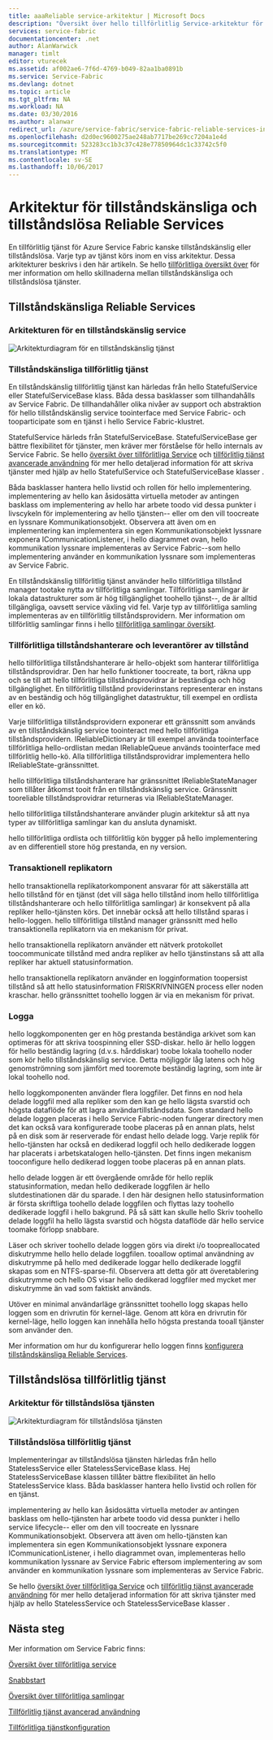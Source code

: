 ```yaml
---
title: aaaReliable service-arkitektur | Microsoft Docs
description: "Översikt över hello tillförlitlig Service-arkitektur för tillståndskänsliga och tillståndslösa tjänster"
services: service-fabric
documentationcenter: .net
author: AlanWarwick
manager: timlt
editor: vturecek
ms.assetid: af002ae6-7f6d-4769-b049-82aa1ba0891b
ms.service: Service-Fabric
ms.devlang: dotnet
ms.topic: article
ms.tgt_pltfrm: NA
ms.workload: NA
ms.date: 03/30/2016
ms.author: alanwar
redirect_url: /azure/service-fabric/service-fabric-reliable-services-introduction
ms.openlocfilehash: d2d0ec9600275ae248ab7717be269cc7204a1e4d
ms.sourcegitcommit: 523283cc1b3c37c428e77850964dc1c33742c5f0
ms.translationtype: MT
ms.contentlocale: sv-SE
ms.lasthandoff: 10/06/2017
---
```

# <a name="architecture-for-stateful-and-stateless-reliable-services"></a>Arkitektur för tillståndskänsliga och tillståndslösa Reliable Services
En tillförlitlig tjänst för Azure Service Fabric kanske tillståndskänslig eller tillståndslösa. Varje typ av tjänst körs inom en viss arkitektur. Dessa arkitekturer beskrivs i den här artikeln.
Se hello [tillförlitliga översikt över](service-fabric-reliable-services-introduction.md) för mer information om hello skillnaderna mellan tillståndskänsliga och tillståndslösa tjänster.

## <a name="stateful-reliable-services"></a>Tillståndskänsliga Reliable Services
### <a name="architecture-of-a-stateful-service"></a>Arkitekturen för en tillståndskänslig service
![Arkitekturdiagram för en tillståndskänslig tjänst](./media/service-fabric-reliable-services-platform-architecture/reliable-stateful-service-architecture.png)

### <a name="stateful-reliable-service"></a>Tillståndskänsliga tillförlitlig tjänst
En tillståndskänslig tillförlitlig tjänst kan härledas från hello StatefulService eller StatefulServiceBase klass. Båda dessa basklasser som tillhandahålls av Service Fabric. De tillhandahåller olika nivåer av support och abstraktion för hello tillståndskänslig service toointerface med Service Fabric- och tooparticipate som en tjänst i hello Service Fabric-klustret.

StatefulService härleds från StatefulServiceBase. StatefulServiceBase ger bättre flexibilitet för tjänster, men kräver mer förståelse för hello internals av Service Fabric.
Se hello [översikt över tillförlitliga Service](service-fabric-reliable-services-introduction.md) och [tillförlitlig tjänst avancerade användning](service-fabric-reliable-services-advanced-usage.md) för mer hello detaljerad information för att skriva tjänster med hjälp av hello StatefulService och StatefulServiceBase klasser .

Båda basklasser hantera hello livstid och rollen för hello implementering. implementering av hello kan åsidosätta virtuella metoder av antingen basklass om implementering av hello har arbete toodo vid dessa punkter i livscykeln för implementering av hello tjänsten-- eller om den vill toocreate en lyssnare Kommunikationsobjekt. Observera att även om en implementering kan implementera sin egen Kommunikationsobjekt lyssnare exponera ICommunicationListener, i hello diagrammet ovan, hello kommunikation lyssnare implementeras av Service Fabric--som hello implementering använder en kommunikation lyssnare som implementeras av Service Fabric.

En tillståndskänslig tillförlitlig tjänst använder hello tillförlitliga tillstånd manager tootake nytta av tillförlitliga samlingar. Tillförlitliga samlingar är lokala datastrukturer som är hög tillgänglighet toohello tjänst--, de är alltid tillgängliga, oavsett service växling vid fel. Varje typ av tillförlitliga samling implementeras av en tillförlitlig tillståndsprovidern.
Mer information om tillförlitlig samlingar finns i hello [tillförlitliga samlingar översikt](service-fabric-reliable-services-reliable-collections.md).

### <a name="reliable-state-manager-and-state-providers"></a>Tillförlitliga tillståndshanterare och leverantörer av tillstånd
hello tillförlitliga tillståndshanterare är hello-objekt som hanterar tillförlitliga tillståndsprovidrar. Den har hello funktioner toocreate, ta bort, räkna upp och se till att hello tillförlitliga tillståndsprovidrar är beständiga och hög tillgänglighet. En tillförlitlig tillstånd providerinstans representerar en instans av en beständig och hög tillgänglighet datastruktur, till exempel en ordlista eller en kö.

Varje tillförlitliga tillståndsprovidern exponerar ett gränssnitt som används av en tillståndskänslig service toointeract med hello tillförlitliga tillståndsprovidern. IReliableDictionary är till exempel använda toointerface tillförlitliga hello-ordlistan medan IReliableQueue används toointerface med tillförlitlig hello-kö. Alla tillförlitliga tillståndsprovidrar implementera hello IReliableState-gränssnittet.

hello tillförlitliga tillståndshanterare har gränssnittet IReliableStateManager som tillåter åtkomst tooit från en tillståndskänslig service. Gränssnitt tooreliable tillståndsprovidrar returneras via IReliableStateManager.

hello tillförlitliga tillståndshanterare använder plugin arkitektur så att nya typer av tillförlitliga samlingar kan du ansluta dynamiskt.

hello tillförlitliga ordlista och tillförlitlig kön bygger på hello implementering av en differentiell store hög prestanda, en ny version.

### <a name="transactional-replicator"></a>Transaktionell replikatorn
hello transaktionella replikatorkomponent ansvarar för att säkerställa att hello tillstånd för en tjänst (det vill säga hello tillstånd inom hello tillförlitliga tillståndshanterare och hello tillförlitliga samlingar) är konsekvent på alla repliker hello-tjänsten körs. Det innebär också att hello tillstånd sparas i hello-loggen. hello tillförlitliga tillstånd manager gränssnitt med hello transaktionella replikatorn via en mekanism för privat.

hello transaktionella replikatorn använder ett nätverk protokollet toocommunicate tillstånd med andra repliker av hello tjänstinstans så att alla repliker har aktuell statusinformation.

hello transaktionella replikatorn använder en logginformation toopersist tillstånd så att hello statusinformation FRISKRIVNINGEN process eller noden kraschar. hello gränssnittet toohello loggen är via en mekanism för privat.

### <a name="log"></a>Logga
hello loggkomponenten ger en hög prestanda beständiga arkivet som kan optimeras för att skriva toospinning eller SSD-diskar.  hello är hello loggen för hello beständig lagring (d.v.s. hårddiskar) toobe lokala toohello noder som kör hello tillståndskänslig service. Detta möjliggör låg latens och hög genomströmning som jämfört med tooremote beständig lagring, som inte är lokal toohello nod.

hello loggkomponenten använder flera loggfiler. Det finns en nod hela delade loggfil med alla repliker som den kan ge hello lägsta svarstid och högsta dataflöde för att lagra användartillståndsdata. Som standard hello delade loggen placeras i hello Service Fabric-noden fungerar directory men det kan också vara konfigurerade toobe placeras på en annan plats, helst på en disk som är reserverade för endast hello delade logg. Varje replik för hello-tjänsten har också en dedikerad loggfil och hello dedikerade loggen har placerats i arbetskatalogen hello-tjänsten. Det finns ingen mekanism tooconfigure hello dedikerad loggen toobe placeras på en annan plats.

hello delade loggen är ett övergående område för hello replik statusinformation, medan hello dedikerade loggfilen är hello slutdestinationen där du sparade. I den här designen hello statusinformation är första skriftliga toohello delade loggfilen och flyttas lazy toohello dedikerade loggfil i hello bakgrund. På så sätt kan skulle hello Skriv toohello delade loggfil ha hello lägsta svarstid och högsta dataflöde där hello service toomake förlopp snabbare.

Läser och skriver toohello delade loggen görs via direkt i/o toopreallocated diskutrymme hello hello delade loggfilen. tooallow optimal användning av diskutrymme på hello med dedikerade loggar hello dedikerade loggfil skapas som en NTFS-sparse-fil. Observera att detta gör att överetablering diskutrymme och hello OS visar hello dedikerad loggfiler med mycket mer diskutrymme än vad som faktiskt används.

Utöver en minimal användarläge gränssnittet toohello logg skapas hello loggen som en drivrutin för kernel-läge. Genom att köra en drivrutin för kernel-läge, hello loggen kan innehålla hello högsta prestanda tooall tjänster som använder den.

Mer information om hur du konfigurerar hello loggen finns [konfigurera tillståndskänsliga Reliable Services](service-fabric-reliable-services-configuration.md).

## <a name="stateless-reliable-service"></a>Tillståndslösa tillförlitlig tjänst
### <a name="architecture-of-a-stateless-service"></a>Arkitektur för tillståndslösa tjänsten
![Arkitekturdiagram för tillståndslösa tjänsten](./media/service-fabric-reliable-services-platform-architecture/reliable-stateless-service-architecture.png)

### <a name="stateless-reliable-service"></a>Tillståndslösa tillförlitlig tjänst
Implementeringar av tillståndslösa tjänsten härledas från hello StatelessService eller StatelessServiceBase klass. Hej StatelessServiceBase klassen tillåter bättre flexibilitet än hello StatelessService klass.
Båda basklasser hantera hello livstid och rollen för en tjänst.

implementering av hello kan åsidosätta virtuella metoder av antingen basklass om hello-tjänsten har arbete toodo vid dessa punkter i hello service lifecycle-- eller om den vill toocreate en lyssnare Kommunikationsobjekt. Observera att även om hello-tjänsten kan implementera sin egen Kommunikationsobjekt lyssnare exponera ICommunicationListener, i hello diagrammet ovan, implementeras hello kommunikation lyssnare av Service Fabric eftersom implementering av som använder en kommunikation lyssnare som implementeras av Service Fabric.

Se hello [översikt över tillförlitliga Service](service-fabric-reliable-services-introduction.md) och [tillförlitlig tjänst avancerade användning](service-fabric-reliable-services-advanced-usage.md) för mer hello detaljerad information för att skriva tjänster med hjälp av hello StatelessService och StatelessServiceBase klasser .

<!--Every topic should have next steps and links toohello next logical set of content tookeep hello customer engaged-->
## <a name="next-steps"></a>Nästa steg
Mer information om Service Fabric finns:

[Översikt över tillförlitliga service](service-fabric-reliable-services-introduction.md)

[Snabbstart](service-fabric-reliable-services-quick-start.md)

[Översikt över tillförlitliga samlingar](service-fabric-reliable-services-reliable-collections.md)

[Tillförlitlig tjänst avancerad användning](service-fabric-reliable-services-advanced-usage.md)

[Tillförlitliga tjänstkonfiguration](service-fabric-reliable-services-configuration.md)  

